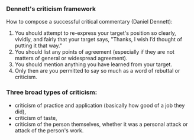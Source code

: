 
### Dennett's criticism framework
How to compose a successful critical commentary (Daniel Dennett):
1. You should attempt to re-express your target's position so clearly, vividly, and fairly that your target says, "Thanks, I wish I’d thought of putting it that way."
2. You should list any points of agreement (especially if they are not matters of general or widespread agreement).
3. You should mention anything you have learned from your target.
4. Only then are you permitted to say so much as a word of rebuttal or criticism.

### Three broad types of criticism:
- criticism of practice and application (basically how good of a job they did), 
- criticism of taste, 
- criticism of the person themselves, whether it was a personal attack or attack of the person's work.